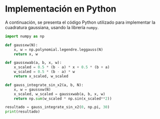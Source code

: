 # Implementación en Python

A continuación, se presenta el código Python utilizado para implementar la cuadratura gaussiana, usando la librería `numpy`.

```python
import numpy as np

def gaussxw(N):
    x, w = np.polynomial.legendre.leggauss(N)
    return x, w

def gaussxwab(a, b, x, w):
    x_scaled = 0.5 * (b - a) * x + 0.5 * (b + a)
    w_scaled = 0.5 * (b - a) * w
    return x_scaled, w_scaled

def gauss_integrate_sin_x2(a, b, N):
    x, w = gaussxw(N)
    x_scaled, w_scaled = gaussxwab(a, b, x, w)
    return np.sum(w_scaled * np.sin(x_scaled**2))

resultado = gauss_integrate_sin_x2(0, np.pi, 30)
print(resultado)

```
